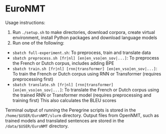 # EuroNMT
Usage instructions:
1. Run `./setup.sh` to make directories, download corpora, create virtual environment, install Python packages and download language models
2. Run one of the following:
  * `sbatch full-experiment.sh`: To preprocess, train and translate data
  * `sbatch preprocess.sh [fr|nl] [en|en_vso|en_sov|...]`: To preprocess the French or Dutch corpus, includes adding BPE
  * `sbatch train.sh [fr|nl] [rnn|transformer] [en|en_vso|en_sov|...]`: To train the French or Dutch corpus using RNN or Transformer (requires preprocessing first)
  * `sbatch translate.sh [fr|nl] [rnn|transformer] [en|en_vso|en_sov|...]`: To translate the French or Dutch corpus using the trained RNN or Transformer model (requires preprocessing and training first) This also calculates the BLEU scores

Terminal output of running the Peregrine scripts is stored in the `/home/$USER/EuroNMT/slurm` directory.
Output files from OpenNMT, such as trained models and translated sentences are stored in the `/data/$USER/EuroNMT` directory.
